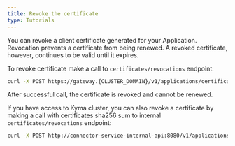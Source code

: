 ```yaml
---
title: Revoke the certificate
type: Tutorials
---
```


You can revoke a client certificate generated for your Application. Revocation prevents a certificate from being renewed. A revoked certificate, however, continues to be valid until it expires.

To revoke certificate make a call to ``certificates/revocations`` endpoint:
    
```bash
curl -X POST https://gateway.{CLUSTER_DOMAIN}/v1/applications/certificates/revocations --cert {CERT_TO_REVOKE} --key {CERT_TO_REVOKE_KEY} -k 
```
    
After successful call, the certificate is revoked and cannot be renewed.

If you have access to Kyma cluster, you can also revoke a certificate by making a call with certificates sha256 sum to internal ``certificates/revocations`` endpoint:

```bash
curl -X POST http://connector-service-internal-api:8080/v1/applications/certificates/revocations -d '{hash: {CERT_TO_REVOKE_SHA256}}'
```

